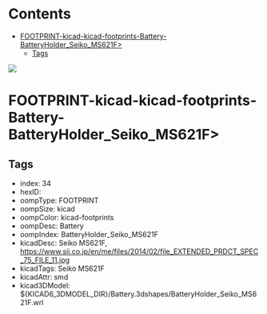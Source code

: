 



Contents
========

* [FOOTPRINT-kicad-kicad-footprints-Battery-BatteryHolder_Seiko_MS621F>](#footprint-kicad-kicad-footprints-battery-batteryholder_seiko_ms621f)
	* [Tags](#tags)
  
![][im]
# FOOTPRINT-kicad-kicad-footprints-Battery-BatteryHolder_Seiko_MS621F>

## Tags

- index: 34
- hexID: 
- oompType: FOOTPRINT
- oompSize: kicad
- oompColor: kicad-footprints
- oompDesc: Battery
- oompIndex: BatteryHolder_Seiko_MS621F
- kicadDesc: Seiko MS621F, https://www.sii.co.jp/en/me/files/2014/02/file_EXTENDED_PRDCT_SPEC_75_FILE_11.jpg
- kicadTags: Seiko MS621F
- kicadAttr: smd
- kicad3DModel: ${KICAD6_3DMODEL_DIR}/Battery.3dshapes/BatteryHolder_Seiko_MS621F.wrl



[im]: image.png

